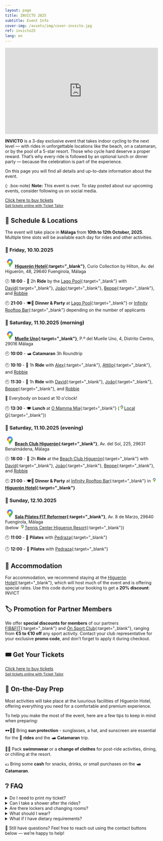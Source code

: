```yaml
---
layout: page
title: INVICTO 2025
subtitle: Event Info
cover-img: /assets/img/cover-invicto.jpg
ref: invicto25
lang: en
---
```


<div style="position: relative; padding-bottom: 56.25%; height: 0; overflow: hidden; max-width: 100%;">
  <iframe src="https://www.youtube.com/embed/1keTpFCyxaY" 
          frameborder="0" 
          allow="accelerometer; autoplay; encrypted-media; gyroscope; picture-in-picture" 
          allowfullscreen 
          style="position: absolute; top: 0; left: 0; width: 100%; height: 100%;">
  </iframe>
</div>

**INVICTO** is a 3-day exclusive event that takes indoor cycling to the next level — with rides in unforgettable locations like the beach, on a catamaran, or by the pool of a 5-star resort. Those who cycle hard deserve a proper reward. That’s why every ride is followed by an optional lunch or dinner party — because the celebration is part of the experience.

On this page you will find all details and up-to-date information about the event.

{: .box-note}
**Note:** This event is over. To stay posted about our upcoming events, consider following us on social media.

<!-- Ticket Tailor: All events (https://app.tickettailor.com/widget-embed-codes) -->
<div class="tt-widget"><div class="tt-widget-fallback"><p><a href="https://www.tickettailor.com/all-tickets/sporti/?ref=website_widget&show_search_filter=true&show_date_filter=true&show_sort=true" target="_blank">Click here to buy tickets</a><br /><small><a href="https://www.tickettailor.com?rf=wdg_252091" class="tt-widget-powered">Sell tickets online with Ticket Tailor</a></small></p></div><script src="https://cdn.tickettailor.com/js/widgets/min/widget.js" data-url="https://www.tickettailor.com/all-tickets/sporti/?ref=website_widget&show_search_filter=true&show_date_filter=true&show_sort=true" data-type="inline" data-inline-minimal="false" data-inline-show-logo="false" data-inline-bg-fill="true" data-inline-inherit-ref-from-url-param="" data-inline-ref="website_widget"></script></div>

## 🧭 Schedule & Locations

The event will take place in **Málaga** from **10th to 12th October, 2025**. Multiple time slots will be available each day for rides and other activities.

### 📅 Friday, 10.10.2025

**[![📍](/assets/img/google-maps-32p.png)Higuerón Hotel](https://maps.app.goo.gl/TFXyG9A6kBvdFKBs7){:target="_blank"}**,
 Curio Collection by Hilton, Av. del Higuerón, 48, 29640 Fuengirola, Málaga

🕖 **18:00** - 🚴 2h **Ride** by the [Lago Pool](){:target="_blank"} with
 [David](https://www.instagram.com/davidperezaquerreta){:target="_blank"},
 [João](https://www.instagram.com/ptjoaovalente){:target="_blank"},
 [Beppe](https://www.instagram.com/beppemeglio){:target="_blank"}, and
 [Robbie](/p/trainers)

🕘 **21:00** - 🍽️🎉 **Dinner & Party** at [Lago Pool](){:target="_blank"} or [Infinity Rooftop Bar](https://www.instagram.com/infinity_rooftop?igsh=NGdlc3RpNnZ5em5n){:target="_blank"} depending on the number of applicants

### 📅 Saturday, 11.10.2025 (morning)

**[![📍](/assets/img/google-maps-32p.png)Muelle Uno](https://maps.app.goo.gl/PPqABMhNpAQTNfpa9){:target="_blank"}**, P.º del Muelle Uno, 4, Distrito Centro, 29016 Málaga

🕙 **10:00** - 🛥️ **Catamaran** 3h Roundtrip

🕙 **10:10** - 🚴 1h **Ride** with
 [Alex](https://www.instagram.com/alexfitnesslife){:target="_blank"},
 [Attilio](https://www.instagram.com/attilio.conte){:target="_blank"}, and
 [Robbie](/p/trainers)

🕙 **11:30** - 🚴 1h **Ride** with
 [David](https://www.instagram.com/davidperezaquerreta){:target="_blank"},
 [João](https://www.instagram.com/ptjoaovalente){:target="_blank"},
 [Beppe](https://www.instagram.com/beppemeglio){:target="_blank"}, and
 [Robbie](/p/trainers)

📢 Everybody on board at 10 o'clock!

🕙 **13:30** - 🍽️ **Lunch** at [O Mamma Mia](https://www.instagram.com/omammamia_malaga?igsh=b3o0c25vdXRiazBm){:target="_blank"} ([![📍](/assets/img/google-maps-16p.png)Local G](https://maps.app.goo.gl/GABkW4wtx6GvBXvTA){:target="_blank"})

### 📅 Saturday, 11.10.2025 (evening)

**[![📍](/assets/img/google-maps-32p.png)Beach Club Higuerón](https://maps.app.goo.gl/Z57YycML1ffvRcDF9){:target="_blank"}**, Av. del Sol, 225, 29631 Benalmádena, Málaga

🕖 **18:00** - 🚴 2h **Ride** at the [Beach Club Higuerón](https://thebeachclubhigueron.com/){:target="_blank"} with
 [David](https://www.instagram.com/davidperezaquerreta){:target="_blank"},
 [João](https://www.instagram.com/ptjoaovalente){:target="_blank"},
 [Beppe](https://www.instagram.com/beppemeglio){:target="_blank"}, and
 [Robbie](/p/trainers)

🕘 **21:00** - 🍽️🎉 **Dinner & Party** at [Infinity Rooftop Bar](https://www.instagram.com/infinity_rooftop?igsh=NGdlc3RpNnZ5em5n){:target="_blank"} in **[![📍](/assets/img/google-maps-16p.png)Higuerón Hotel](https://maps.app.goo.gl/TFXyG9A6kBvdFKBs7){:target="_blank"}**

### 📅 Sunday, 12.10.2025

**[![📍](/assets/img/google-maps-32p.png)Sala Pilates FIT Reformer](https://maps.app.goo.gl/6xjDATnaRcxikdyH7){:target="_blank"}**, Av. 8 de Marzo, 29640 Fuengirola, Málaga  
(below [![📍](/assets/img/google-maps-16p.png)Tennis Center Higueron Resort](https://maps.app.goo.gl/x7zyfmfmD8hon7GK9){:target="_blank"})

🕚 **11:00** - 🧘 **Pilates** with [Pedraza](https://www.instagram.com/begopedrazapilates){:target="_blank"}

🕛 **12:00** - 🧘 **Pilates** with [Pedraza](https://www.instagram.com/begopedrazapilates){:target="_blank"}

## 🏨 Accommodation

For accommodation, we recommend staying at the [Higuerón Hotel](https://www.hilton.com/en/hotels/agprhqq-higueron-hotel-malaga/){:target="_blank"},
which will host much of the event and is offering special rates. Use this code during your booking to get a **20% discount**: INVICT

## 🏷️ Promotion for Partner Members

We offer **special discounts for members** of our partners [FIB&FIT](https://www.fibefit.it/){:target="_blank"} and [Ón Sport Club](https://higueronsportclub.com/es/){:target="_blank"}, ranging from **€5 to €10 off** any sport activity. Contact your club representative for your exclusive **promo code**, and don’t forget to apply it during checkout.

## 🎟️ Get Your Tickets
<!-- Ticket Tailor: All events (https://app.tickettailor.com/widget-embed-codes) -->
<div class="tt-widget"><div class="tt-widget-fallback"><p><a href="https://www.tickettailor.com/all-tickets/sporti/?ref=website_widget&show_search_filter=true&show_date_filter=true&show_sort=true" target="_blank">Click here to buy tickets</a><br /><small><a href="https://www.tickettailor.com?rf=wdg_252091" class="tt-widget-powered">Sell tickets online with Ticket Tailor</a></small></p></div><script src="https://cdn.tickettailor.com/js/widgets/min/widget.js" data-url="https://www.tickettailor.com/all-tickets/sporti/?ref=website_widget&show_search_filter=true&show_date_filter=true&show_sort=true" data-type="inline" data-inline-minimal="false" data-inline-show-logo="false" data-inline-bg-fill="true" data-inline-inherit-ref-from-url-param="" data-inline-ref="website_widget"></script></div>

## 🎒 On-the-Day Prep

Most activities will take place at the luxurious facilities of Higuerón Hotel, offering everything you need for a comfortable and premium experience.

To help you make the most of the event, here are a few tips to keep in mind when preparing:

🕶️🧢🧴 Bring **sun protection** - sunglasses, a hat, and sunscreen are essential for the 🚴 **rides** and the 🛥️ **Catamaran** trip.

👙👗 Pack **swimmwear** or a **change of clothes** for post-ride activities, dining, or chilling at the resort.

💶 Bring some **cash** for snacks, drinks, or small purchases on the 🛥️ **Catamaran**.

## ❔ FAQ

<details>
  <summary>Do I need to print my ticket?</summary>
  No need to print it unless you prefer to. We can scan your ticket directly from your phone — just make sure the QR code is visible, either in your email or as a screenshot. We also support Apple Wallet Passes.<br>
  <br>
</details>
<details>
  <summary>Can I take a shower after the rides?</summary>
  There are showers at Higueron Hotel and Beach Club but not on the Catamaran. There is however public tiolets in Muelle Uno where you can freshen up.<br>
  <br>
</details>
<details>
  <summary>Are there lockers and changing rooms?</summary>
  There are changing rooms and lockers at Higueron Hotel for both internal and external guest, which may also be used when attending events at the Beach Club. The Catamaran, however, does not have changing rooms.<br>
  <br>
</details>
<details>
  <summary>What should I wear?</summary>
  We recommend sportswear for the rides, and something comfortable or resort casual for the after-ride meals and events. You may want to bring swimwear for the Beach Club experience.<br>
  <br>
</details>
<details>
  <summary>What if I have dietary requirements?</summary>
  We’ll do our best to accommodate! Please contact us in advance to let us know of any allergies or dietary preferences, especially if you plan to attend the lunch or dinner parties.<br>
  <br>
</details>

💬 Still have questions? Feel free to reach out using the contact buttons below — we’re happy to help!
